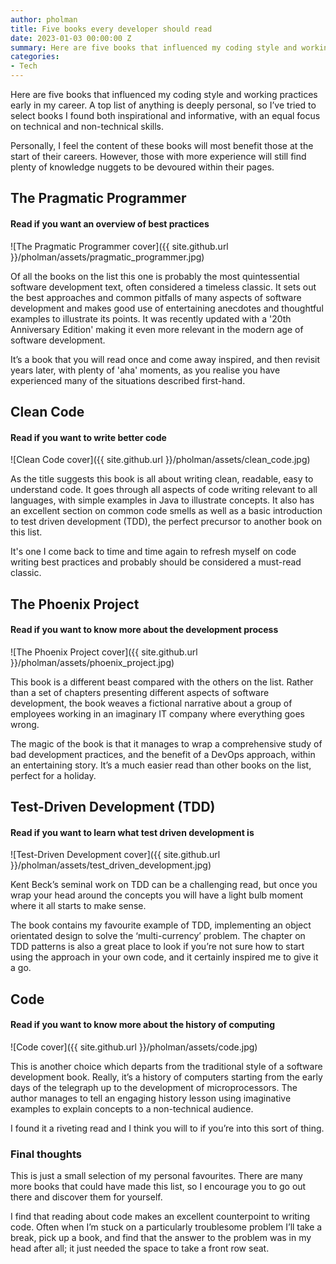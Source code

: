 ```yaml
---
author: pholman
title: Five books every developer should read
date: 2023-01-03 00:00:00 Z
summary: Here are five books that influenced my coding style and working practices early in my career. A top list of anything is deeply personal, so I’ve tried to select books I found both inspirational and informative, with an equal focus on technical and non-technical skills.
categories:
- Tech
---
```


Here are five books that influenced my coding style and working practices early in my career. A top list of anything is deeply personal, so I’ve tried to select books I found both inspirational and informative, with an equal focus on technical and non-technical skills.

Personally, I feel the content of these books will most benefit those at the start of their careers. However, those with more experience will still find plenty of knowledge nuggets to be devoured within their pages.



## The Pragmatic Programmer

#### Read if you want an overview of best practices

![The Pragmatic Programmer cover]({{ site.github.url }}/pholman/assets/pragmatic_programmer.jpg)

Of all the books on the list this one is probably the most quintessential software development text, often considered a timeless classic. It sets out the best approaches and common pitfalls of many aspects of software development and makes good use of entertaining anecdotes and thoughtful examples to illustrate its points. It was recently updated with a '20th Anniversary Edition' making it even more relevant in the modern age of software development. 

It’s a book that you will read once and come away inspired, and then revisit years later, with plenty of 'aha' moments, as you realise you have experienced many of the situations described first-hand. 



## Clean Code

#### Read if you want to write better code

![Clean Code cover]({{ site.github.url }}/pholman/assets/clean_code.jpg)

As the title suggests this book is all about writing clean, readable, easy to understand code. It goes through all aspects of code writing relevant to all languages, with simple examples in Java to illustrate concepts. It also has an excellent section on common code smells as well as a basic introduction to test driven development (TDD), the perfect precursor to another book on this list.

It's one I come back to time and time again to refresh myself on code writing best practices and probably should be considered a must-read classic.



## The Phoenix Project

#### Read if you want to know more about the development process

![The Phoenix Project cover]({{ site.github.url }}/pholman/assets/phoenix_project.jpg)

This book is a different beast compared with the others on the list. Rather than a set of chapters presenting different aspects of software development, the book weaves a fictional narrative about a group of employees working in an imaginary IT company where everything goes wrong. 

The magic of the book is that it manages to wrap a comprehensive study of bad development practices, and the benefit of a DevOps approach, within an entertaining story. It’s a much easier read than other books on the list, perfect for a holiday.



## Test-Driven Development (TDD)

#### Read if you want to learn what test driven development is

![Test-Driven Development cover]({{ site.github.url }}/pholman/assets/test_driven_development.jpg)

Kent Beck’s seminal work on TDD can be a challenging read, but once you wrap your head around the concepts you will have a light bulb moment where it all starts to make sense. 

The book contains my favourite example of TDD, implementing an object orientated design to solve the ‘multi-currency’ problem. The chapter on TDD patterns is also a great place to look if you’re not sure how to start using the approach in your own code, and it certainly inspired me to give it a go.



## Code

#### Read if you want to know more about the history of computing

![Code cover]({{ site.github.url }}/pholman/assets/code.jpg)

This is another choice which departs from the traditional style of a software development book. Really, it’s a history of computers starting from the early days of the telegraph up to the development of microprocessors. The author manages to tell an engaging history lesson using imaginative examples to explain concepts to a non-technical audience. 

I found it a riveting read and I think you will to if you’re into this sort of thing.



### Final thoughts

This is just a small selection of my personal favourites. There are many more books that could have made this list, so I encourage you to go out there and discover them for yourself.

I find that reading about code makes an excellent counterpoint to writing code. Often when I’m stuck on a particularly troublesome problem I’ll take a break, pick up a book, and find that the answer to the problem was in my head after all; it just needed the space to take a front row seat.
